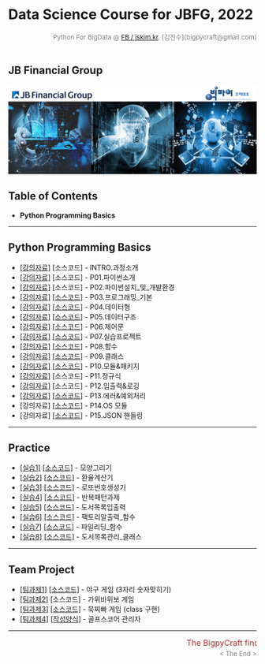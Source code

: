 
# Data Science Course for JBFG, 2022

<div align='right'><font size=2 color='gray'>Python For BigData @ <font color='blue'><a href='https://www.facebook.com/jskim.kr'>FB / jskim.kr</a></font>, [김진수](bigpycraft@gmail.com)</font></div>
<br>

## JB Financial Group

<img src="../images/img_main_front.png">

## Table of Contents
- <b>Python Programming Basics</b>

<hr>

## Python Programming Basics

- [[강의자료]][pyt-00]  [소스코드]  - INTRO.과정소개
- [[강의자료]][pyt-01]  [소스코드]  - P01.파이썬소개
- [[강의자료]][pyt-02]  [소스코드]  - P02.파이썬설치_및_개발환경
- [[강의자료]][pyt-03]  [[소스코드]][code-03]  - P03.프로그래밍_기본
- [[강의자료]][pyt-04]  [[소스코드]][code-04]  - P04.데이터형
- [[강의자료]][pyt-05]  [[소스코드]][code-05]  - P05.데이터구조
- [[강의자료]][pyt-06]  [[소스코드]][code-06]  - P06.제어문
- [[강의자료]][pyt-07]  [[소스코드]][code-07]  - P07.실습프로젝트
- [[강의자료]][pyt-08]  [[소스코드]][code-08]  - P08.함수
- [[강의자료]][pyt-09]  [[소스코드]][code-09]  - P09.클래스
- [[강의자료]][pyt-10]  [[소스코드]][code-10]  - P10.모듈&패키지
- [[강의자료]][pyt-11]  [소스코드]  - P11.정규식
- [[강의자료]][pyt-12]  [소스코드]  - P12.입출력&로깅
- [[강의자료]][pyt-13]  [[소스코드]][code-13]  - P13.에러&예외처리
- [강의자료] [[소스코드]][code-14]  - P14.OS 모듈
- [강의자료] [[소스코드]][code-15]  - P15.JSON 핸들링

<hr>

## Practice

- [[실습1]][prac-01] [[소스코드]][quiz-01] - 모양그리기
- [[실습2]][prac-02] [[소스코드]][quiz-02] - 환율계산기
- [[실습3]][prac-03] [[소스코드]][quiz-03] - 로또번호생성기
- [[실습4]][prac-04] [[소스코드]][quiz-04] - 반복패턴과제
- [[실습5]][prac-05] [[소스코드]][quiz-05] - 도서목록입출력
- [[실습6]][prac-06] [[소스코드]][quiz-06] - 팩토리알출력_함수
- [[실습7]][prac-07] [[소스코드]][quiz-07] - 파일리딩_함수
- [[실습8]][prac-08] [[소스코드]][quiz-08] - 도서목록관리_클래스

<hr>

## Team Project

- [[팀과제1]][tproj-01] [[소스코드]][sample-01] - 야구 게임 (3자리 숫자맞히기)
- [[팀과제2]][tproj-02] [소스코드] - 가위바위보 게임
- [[팀과제3]][tproj-03] [[소스코드]][sample-03] - 묵찌빠 게임 (class 구현)
- [[팀과제4]][tproj-04] [[작성양식]][tproj-041] - 골프스코어 관리자


[pyt-00]: ./docu/P00.파이썬코딩_교육과정.pdf                   "Go Pyt-00"
[pyt-01]: ./docu/P01.파이썬소개.pdf                            "Go Pyt-01"
[pyt-02]: ./docu/P02.파이썬설치_및_개발환경.pdf                "Go Pyt-02"
[pyt-03]: ./docu/P03.프로그래밍_기본.pdf                       "Go Pyt-03"
[pyt-04]: ./docu/P04.데이터형.pdf                              "Go Pyt-04"
[pyt-05]: ./docu/P05.데이터구조.pdf                            "Go Pyt-05"
[pyt-06]: ./docu/P06.제어문.pdf                                "Go Pyt-06"
[pyt-07]: ./docu/P07.실습프로젝트.pdf                          "Go Pyt-07"
[pyt-071]:./docu/P07.실습프로젝트1.pdf                         "Go Pyt-071"
[pyt-072]:./docu/P07.실습프로젝트2_code.pdf                    "Go Pyt-072"
[pyt-073]:./docu/P07.실습프로젝트3.pdf                         "Go Pyt-073"
[pyt-08]: ./docu/P08.함수.pdf                                  "Go Pyt-08"
[pyt-09]: ./docu/P09.클래스.pdf                                "Go Pyt-09"
[pyt-10]: ./docu/P10.모듈&패키지.pdf                           "Go Pyt-10"
[pyt-11]: ./docu/P11.정규식.pdf                                "Go Pyt-11"
[pyt-12]: ./docu/P12.입출력&로깅.pdf                           "Go Pyt-12"
[pyt-13]: ./docu/P13.에러&예외처리.pdf                         "Go Pyt-13"
[pyt-14]: ./docu/P14.실습프로젝트II.pdf                        "Go Pyt-14"
[pyt-ex]: ./docu/파이썬프로그래밍_실습.pdf                     "Go Pyt-ex"

[code-00]: #                                                   "Go Code-00"
[code-01]: #                                                   "Go Code-01"
[code-02]: #                                                   "Go Code-02"
[code-03]: ./code/PYT_SECT03_rc1.md                            "Go Code-03"
[code-04]: ./code/PYT_SECT04_rc1.md                            "Go Code-04"
[code-05]: ./code/PYT_SECT05_rc2.md                            "Go Code-05"
[code-06]: ./code/PYT_SECT06_rc2.md                            "Go Code-06"
[code-07]: ./code/PYT_SECT07_rc4.md                            "Go Code-07"
[code-08]: ./code/PYT_SECT08_rc2.md                            "Go Code-08"
[code-09]: ./code/PYT_SECT09_rc2.md                            "Go Code-09"
[code-10]: ./code/PYT_SECT10_rc1.md                            "Go Code-10"
[code-11]: ./code/PYT_SECT11_rc1.md                            "Go Code-11"
[code-12]: ./code/PYT_SECT12_rc1.md                            "Go Code-12"
[code-13]: ./code/PYT_SECT13_rc1.md                            "Go Code-13"
[code-14]: ./code/PYT_SECT14_rc1.md                            "Go Code-14"
[code-15]: ./code/PYT_SECT15_rc1.md                            "Go Code-15"


[prac-01]: ./practice/실습1_모양그리기.pdf                     "Go 실습-01"
[prac-02]: ./practice/실습2_환율계산기.pdf                     "Go 실습-02"
[prac-03]: ./practice/실습3_로또번호생성기.pdf                 "Go 실습-03"
[prac-04]: ./practice/실습4_거북이응용과제.pdf                 "Go 실습-04"
[prac-041]:./practice/실습4-1_반복패턴_핵사곤.pdf              "Go 실습-04-1"
[prac-042]:./practice/실습4-2_복합패턴_옥타곤.pdf              "Go 실습-04-2"
[prac-05]: ./practice/실습5_도서목록입출력.pdf                 "Go 실습-05"
[prac-06]: ./practice/실습6_팩토리알출력_함수.pdf              "Go 실습-06"
[prac-061]:./practice/실습6_팩토리알출력_일반.pdf              "Go 실습-06-1"
[prac-062]:./practice/실습6_팩토리알출력_함수.pdf              "Go 실습-06-2"
[prac-07]: ./practice/실습7_파일리딩_함수.pdf                  "Go 실습-07"
[prac-08]: ./practice/실습8_도서목록관리_클래스.pdf            "Go 실습-08"

[quiz-01]: ./practice/source/QUIZ01_모양그리기.md                     "Go QUIZ01"
[quiz-02]: ./practice/source/QUIZ02_환율계산기.md                     "Go QUIZ02"
[quiz-03]: ./practice/source/QUIZ03_로또번호생성기.md                 "Go QUIZ03"
[quiz-04]: ./practice/source/QUIZ04-1_반복패턴_핵사곤.md              "Go QUIZ04"
[quiz-041]:./practice/source/QUIZ04-1_반복패턴_핵사곤.md              "Go QUIZ041"
[quiz-042]:./practice/source/QUIZ04-2_복합패턴_옥타곤.md              "Go QUIZ042"
[quiz-05]: ./practice/source/QUIZ05_도서목록입출력.md                 "Go QUIZ05"
[quiz-06]: ./practice/source/QUIZ06_팩토리알출력_일반.md              "Go QUIZ06"
[quiz-061]:./practice/source/QUIZ06_팩토리알출력_일반.md              "Go QUIZ06-1"
[quiz-062]:./practice/source/QUIZ06_팩토리알출력_함수.md              "Go QUIZ06-2"
[quiz-07]: ./practice/source/QUIZ07_파일리딩_함수.md                  "Go QUIZ07"
[quiz-08]: ./practice/source/QUIZ08_도서목록관리_클래스.md            "Go QUIZ08"


[tproj-01]: ./teamproj/p06_func_game_baseball.md               "Go tproj-01"
[tproj-02]: ./teamproj/p06_func_game_RPS.md                    "Go tproj-02"
[tproj-03]: ./teamproj/p07_oop_game_MZP.md                     "Go tproj-03"
[tproj-04]: ./teamproj/p08_pkg_golf_score.md                   "Go tproj-04"
[tproj-041]: ./teamproj/golf_score_board.xlsx                  "Go tproj-041"

[sample-01]: ./teamproj/samples/s06_func_game_baseball.py      "Go sample-01"
[sample-02]: ./teamproj/samples/s06_func_game_RPS.py           "Go sample-02"
[sample-03]: ./teamproj/samples/s07_oop_game_MZP.py            "Go sample-03"



<hr>
<marquee><font size=3 color='brown'>The BigpyCraft find the information to design valuable society with Technology & Craft.</font></marquee>
<div align='right'><font size=2 color='gray'> &lt; The End &gt; </font></div>


